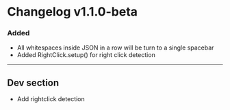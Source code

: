 # Changelog v1.1.0-beta

### Added
- All whitespaces inside JSON in a row will be turn to a single spacebar
- Added RightClick.setup() for right click detection
 
---

## Dev section

- Add rightclick detection